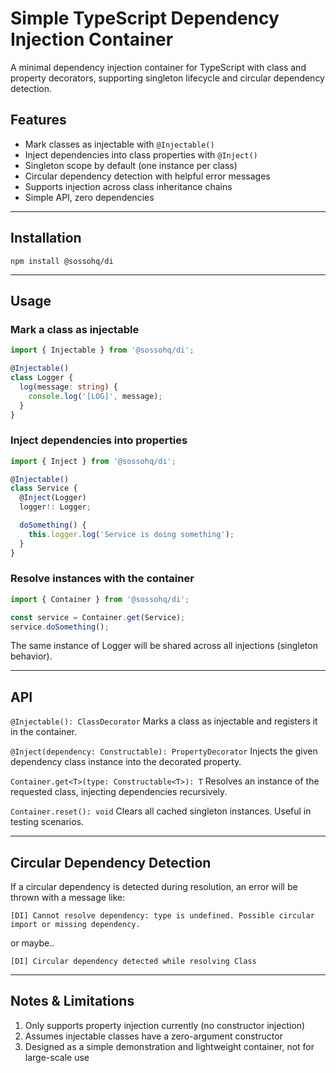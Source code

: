 # Simple TypeScript Dependency Injection Container

A minimal dependency injection container for TypeScript with class and property decorators, supporting singleton lifecycle and circular dependency detection.

## Features

- Mark classes as injectable with `@Injectable()`
- Inject dependencies into class properties with `@Inject()`
- Singleton scope by default (one instance per class)
- Circular dependency detection with helpful error messages
- Supports injection across class inheritance chains
- Simple API, zero dependencies

---

## Installation

`npm install @sossohq/di`

---

## Usage

### Mark a class as injectable

```ts
import { Injectable } from '@sossohq/di';

@Injectable()
class Logger {
  log(message: string) {
    console.log('[LOG]', message);
  }
}
```

### Inject dependencies into properties

```ts
import { Inject } from '@sossohq/di';

@Injectable()
class Service {
  @Inject(Logger)
  logger!: Logger;

  doSomething() {
    this.logger.log('Service is doing something');
  }
}
```

### Resolve instances with the container

```ts
import { Container } from '@sossohq/di';

const service = Container.get(Service);
service.doSomething();
```

The same instance of Logger will be shared across all injections (singleton behavior).

---

## API

`@Injectable(): ClassDecorator`
Marks a class as injectable and registers it in the container.

`@Inject(dependency: Constructable): PropertyDecorator`
Injects the given dependency class instance into the decorated property.

`Container.get<T>(type: Constructable<T>): T`
Resolves an instance of the requested class, injecting dependencies recursively.

`Container.reset(): void`
Clears all cached singleton instances. Useful in testing scenarios.

---

## Circular Dependency Detection

If a circular dependency is detected during resolution, an error will be thrown with a message like:

`[DI] Cannot resolve dependency: type is undefined. Possible circular import or missing dependency.`

or maybe..

`[DI] Circular dependency detected while resolving Class`

---

## Notes & Limitations

1. Only supports property injection currently (no constructor injection)
2. Assumes injectable classes have a zero-argument constructor
3. Designed as a simple demonstration and lightweight container, not for large-scale use